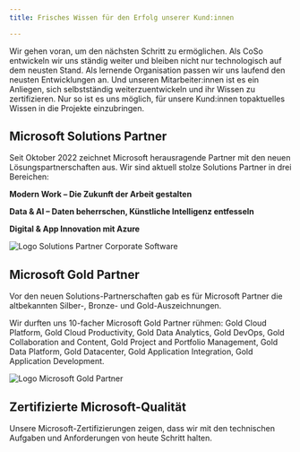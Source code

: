 ```yaml
---
title: Frisches Wissen für den Erfolg unserer Kund:innen

---
```

Wir gehen voran, um den nächsten Schritt zu ermöglichen. Als CoSo entwickeln wir uns ständig weiter und bleiben nicht nur technologisch auf dem neusten Stand. Als lernende Organisation passen wir uns laufend den neusten Entwicklungen an. Und unseren Mitarbeiter:innen ist es ein Anliegen, sich selbstständig weiterzuentwickeln und ihr Wissen zu zertifizieren. Nur so ist es uns möglich, für unsere Kund:innen topaktuelles Wissen in die Projekte einzubringen.

## Microsoft Solutions Partner 

Seit Oktober 2022 zeichnet Microsoft herausragende Partner mit den neuen Lösungspartnerschaften aus. Wir sind aktuell stolze Solutions Partner in drei Bereichen: 

**Modern Work – Die Zukunft der Arbeit gestalten**

**Data & AI – Daten beherrschen, Künstliche Intelligenz entfesseln** 

**Digital & App Innovation mit Azure** 

![Logo Solutions Partner Corporate Software](/uploads/SolutionsPartner3-horizontal.png)

## Microsoft Gold Partner

Vor den neuen Solutions-Partnerschaften gab es für Microsoft Partner die altbekannten Silber-, Bronze- und Gold-Auszeichnungen.  

Wir durften uns 10-facher Microsoft Gold Partner rühmen: Gold Cloud Platform, Gold Cloud Productivity, Gold Data Analytics, Gold DevOps, Gold Collaboration and Content, Gold Project and Portfolio Management, Gold Data Platform, Gold Datacenter, Gold Application Integration, Gold Application Development.

![Logo Microsoft Gold Partner](/uploads/ms-gold-partner-10-animiert.gif "Microsoft Gold Partner")

## Zertifizierte Microsoft-Qualität

Unsere Microsoft-Zertifizierungen zeigen, dass wir mit den technischen Aufgaben und Anforderungen von heute Schritt halten.
